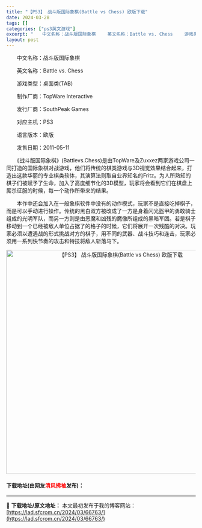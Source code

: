 ```yaml
---
title: "【PS3】 战斗版国际象棋(Battle vs Chess) 欧版下载"
date: 2024-03-28
tags: []
categories: ["ps3英文游戏"]
excerpt: "　　中文名称：战斗版国际象棋 　　英文名称：Battle vs. Chess 　　游戏类型：桌面类(TAB) 　　制作厂商：TopWare Interactive 　　发行厂商：SouthPeak Games 　　对应主机：PS3 　　语言版本：欧版 　　发售日期：2011-05-11 　　《战斗版&hellip;"
layout: post
---
```


 <p>　　中文名称：战斗版国际象棋</p> <p>　　英文名称：Battle vs. Chess</p> <p>　　游戏类型：桌面类(TAB)</p> <p>　　制作厂商：TopWare Interactive</p> <p>　　发行厂商：SouthPeak Games</p> <p>　　对应主机：PS3</p> <p>　　语言版本：欧版</p> <p>　　发售日期：2011-05-11</p> <p>　　《战斗版国际象棋》(Battlevs.Chess)是由TopWare及Zuxxez两家游戏公司一同打造的国际象棋对战游戏，他们将传统的棋类游戏与3D视觉效果结合起来，打造出这款华丽的专业棋类软体，其演算法则取自业界知名的Fritz。为人所熟知的棋子们被赋予了生命，加入了高度细节化的3D模型，玩家将会看到它们在棋盘上厮杀征服的时候，每一个动作所带来的结果。</p> <p>　　本作中还会加入在一般象棋软件中没有的动作模式，玩家不是直接吃掉棋子，而是可以手动进行操作。传统的黑白双方被改成了一方是身着闪光盔甲的勇敢骑士组成的光明军队，而另一方则是由恶魔和凶残的魔像所组成的黑暗军团。若是棋子移动到一个已经被敌人单位占据了的格子的时候，它们将展开一次残酷的对决。玩家必须以遭遇战的形式挑战对方的棋子，用不同的武器、战斗技巧和连击，玩家必须用一系列快节奏的攻击和特技将敌人斩落马下。</p> <p align="center"><img align="" border="0" src="https://lad.sfcrom.cn/wp-content/uploads/2024/03/20240328_66051bf759de3.jpg" width="594" alt="【PS3】 战斗版国际象棋(Battle vs Chess) 欧版下载" /></p> <p><h4>下载地址(由网友<font color="red">清风拂袖</font>发布)：</h4></p> 

---
📖 **下载地址/原文地址：** 本文最初发布于我的博客网站：[https://lad.sfcrom.cn/2024/03/66763/](https://lad.sfcrom.cn/2024/03/66763/)
